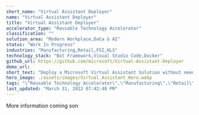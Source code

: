 ```yaml
---
short_name: "Virtual Assistant Deployer"
name: "Virtual Assistant Deployer"
title: "Virtual Assistant Deployer"
accelerator_type: "Reusable Technology Accelerator"
classification: ""
solution_area: "Modern Workplace,Data & AI"
status: "Work In Progress"
industries: "Manufacturing,Retail,FSI,HLS"
technology_stack: "Bot Framework,Visual Studio Code,Docker"
github_url: https://github.com/microsoft/Virtual-Assistant-Deployer
demo_url: 
short_text: "Deploy a Microsoft Virtual Assistant Solution without needing to install all the prerequisite tools on your own machine"
hero_image: ./assets/images/Virtual_Assistant_Hero.webp
tags: "\"Reusable Technology Accelerator\",\"Manufacturing\",\"Retail\",\"FSI\",\"HLS\",\"Bot Framework\",\"Visual Studio Code\",\"Docker\""
last_updated: "March 31, 2022 07:42:40 PM"
---
```

More information coming son